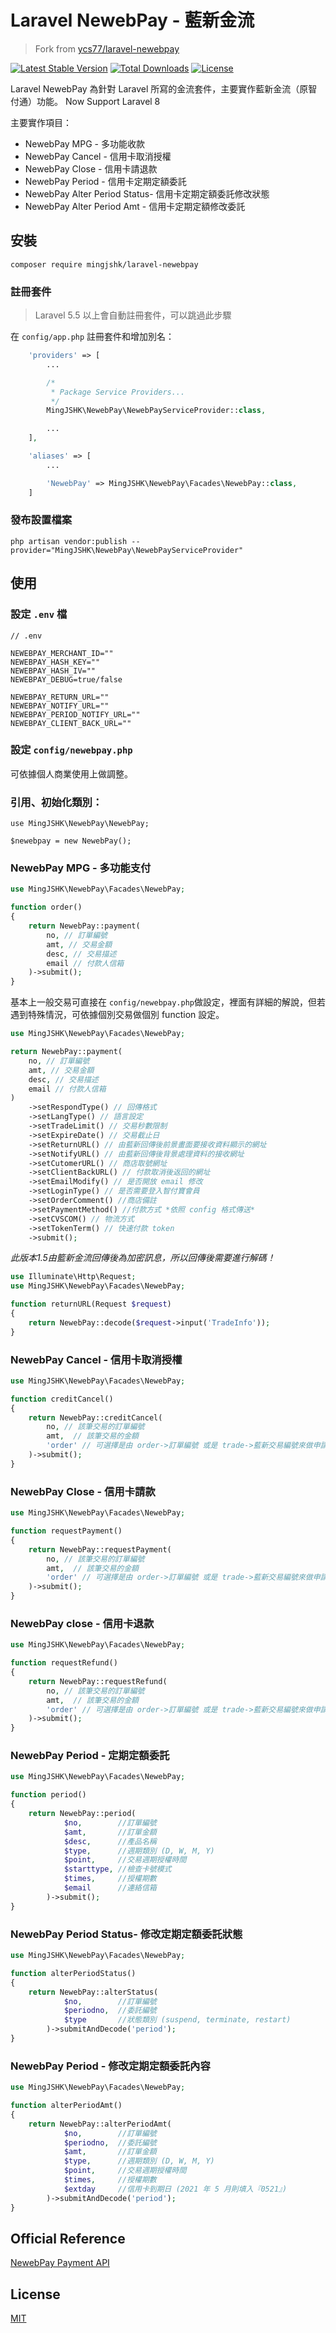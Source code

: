 # Laravel NewebPay - 藍新金流

> Fork from [ycs77/laravel-newebpay](https://github.com/ycs77/laravel-newebpay)

[![Latest Stable Version](https://poser.pugx.org/mingjshk/laravel-newebpay/v)](//packagist.org/packages/mingjshk/laravel-newebpay)
[![Total Downloads](https://poser.pugx.org/mingjshk/laravel-newebpay/downloads)](//packagist.org/packages/mingjshk/laravel-newebpay)
[![License](https://poser.pugx.org/mingjshk/laravel-newebpay/license)](//packagist.org/packages/mingjshk/laravel-newebpay)

Laravel NewebPay 為針對 Laravel 所寫的金流套件，主要實作藍新金流（原智付通）功能。
Now Support Laravel 8

主要實作項目：

* NewebPay MPG - 多功能收款
* NewebPay Cancel - 信用卡取消授權
* NewebPay Close - 信用卡請退款
* NewebPay Period - 信用卡定期定額委託
* NewebPay Alter Period Status- 信用卡定期定額委託修改狀態
* NewebPay Alter Period Amt - 信用卡定期定額修改委託

## 安裝

```
composer require mingjshk/laravel-newebpay
```

### 註冊套件

> Laravel 5.5 以上會自動註冊套件，可以跳過此步驟

在 `config/app.php` 註冊套件和增加別名：

```php
    'providers' => [
        ...

        /*
         * Package Service Providers...
         */
        MingJSHK\NewebPay\NewebPayServiceProvider::class,

        ...
    ],

    'aliases' => [
        ...

        'NewebPay' => MingJSHK\NewebPay\Facades\NewebPay::class,
    ]
```

### 發布設置檔案

```
php artisan vendor:publish --provider="MingJSHK\NewebPay\NewebPayServiceProvider"
```

## 使用

### 設定 `.env` 檔

```
// .env

NEWEBPAY_MERCHANT_ID=""
NEWEBPAY_HASH_KEY=""
NEWEBPAY_HASH_IV=""
NEWEBPAY_DEBUG=true/false

NEWEBPAY_RETURN_URL=""
NEWEBPAY_NOTIFY_URL=""
NEWEBPAY_PERIOD_NOTIFY_URL=""
NEWEBPAY_CLIENT_BACK_URL=""
```

### 設定 `config/newebpay.php`

可依據個人商業使用上做調整。

### 引用、初始化類別：

```
use MingJSHK\NewebPay\NewebPay;

$newebpay = new NewebPay();
```

### NewebPay MPG - 多功能支付

```php
use MingJSHK\NewebPay\Facades\NewebPay;

function order() 
{
    return NewebPay::payment(
        no, // 訂單編號
        amt, // 交易金額
        desc, // 交易描述
        email // 付款人信箱
    )->submit();
}
```

基本上一般交易可直接在 `config/newebpay.php`做設定，裡面有詳細的解說，但若遇到特殊情況，可依據個別交易做個別 function 設定。

```php
use MingJSHK\NewebPay\Facades\NewebPay;

return NewebPay::payment(
    no, // 訂單編號
    amt, // 交易金額
    desc, // 交易描述
    email // 付款人信箱
)
    ->setRespondType() // 回傳格式
    ->setLangType() // 語言設定
    ->setTradeLimit() // 交易秒數限制
    ->setExpireDate() // 交易截止日
    ->setReturnURL() // 由藍新回傳後前景畫面要接收資料顯示的網址
    ->setNotifyURL() // 由藍新回傳後背景處理資料的接收網址
    ->setCutomerURL() // 商店取號網址
    ->setClientBackURL() // 付款取消後返回的網址
    ->setEmailModify() // 是否開放 email 修改
    ->setLoginType() // 是否需要登入智付寶會員
    ->setOrderComment() //商店備註
    ->setPaymentMethod() //付款方式 *依照 config 格式傳送*
    ->setCVSCOM() // 物流方式
    ->setTokenTerm() // 快速付款 token
    ->submit();
```

*此版本1.5由籃新金流回傳後為加密訊息，所以回傳後需要進行解碼！*

```php
use Illuminate\Http\Request;
use MingJSHK\NewebPay\Facades\NewebPay;

function returnURL(Request $request)
{
    return NewebPay::decode($request->input('TradeInfo'));
}
```

### NewebPay Cancel - 信用卡取消授權

```php
use MingJSHK\NewebPay\Facades\NewebPay;

function creditCancel()
{
    return NewebPay::creditCancel(
        no, // 該筆交易的訂單編號
        amt,  // 該筆交易的金額
        'order' // 可選擇是由 order->訂單編號 或是 trade->藍新交易編號來做申請
    )->submit();
}
```

### NewebPay Close - 信用卡請款

```php
use MingJSHK\NewebPay\Facades\NewebPay;

function requestPayment()
{
    return NewebPay::requestPayment(
        no, // 該筆交易的訂單編號
        amt,  // 該筆交易的金額
        'order' // 可選擇是由 order->訂單編號 或是 trade->藍新交易編號來做申請
    )->submit();
}
```

### NewebPay close - 信用卡退款

```php
use MingJSHK\NewebPay\Facades\NewebPay;

function requestRefund()
{
    return NewebPay::requestRefund(
        no, // 該筆交易的訂單編號
        amt,  // 該筆交易的金額
        'order' // 可選擇是由 order->訂單編號 或是 trade->藍新交易編號來做申請
    )->submit();
}
```

### NewebPay Period - 定期定額委託

```php
use MingJSHK\NewebPay\Facades\NewebPay;

function period()
{
    return NewebPay::period(
            $no,        //訂單編號
            $amt,       //訂單金額
            $desc,      //產品名稱
            $type,      //週期類別 (D, W, M, Y)
            $point,     //交易週期授權時間
            $starttype, //檢查卡號模式
            $times,     //授權期數
            $email      //連絡信箱
        )->submit();
}
```

### NewebPay Period Status- 修改定期定額委託狀態

```php
use MingJSHK\NewebPay\Facades\NewebPay;

function alterPeriodStatus()
{
    return NewebPay::alterStatus(
            $no,        //訂單編號
            $periodno,  //委託編號
            $type       //狀態類別 (suspend, terminate, restart)
        )->submitAndDecode('period');
}
```

### NewebPay Period - 修改定期定額委託內容

```php
use MingJSHK\NewebPay\Facades\NewebPay;

function alterPeriodAmt()
{
    return NewebPay::alterPeriodAmt(
            $no,        //訂單編號
            $periodno,  //委託編號
            $amt,       //訂單金額
            $type,      //週期類別 (D, W, M, Y)
            $point,     //交易週期授權時間
            $times,     //授權期數
            $extday     //信用卡到期日 (2021 年 5 月則填入『0521』)
        )->submitAndDecode('period');
}
```

## Official Reference

[NewebPay Payment API](https://www.newebpay.com/website/Page/content/download_api#1)

## License

[MIT](./LICENSE)
